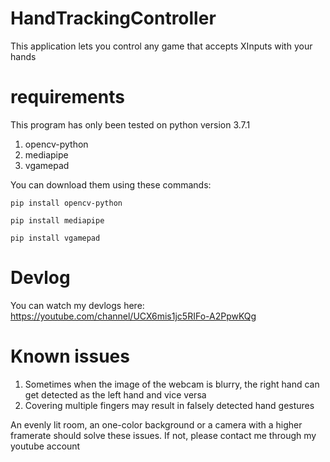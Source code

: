 # HandTrackingController
This application lets you control any game that accepts XInputs with your hands

# requirements
This program has only been tested on python version 3.7.1


1. opencv-python
2. mediapipe
3. vgamepad

You can download them using these commands:

<code>pip install opencv-python</code>

<code>pip install mediapipe</code>

<code>pip install vgamepad</code>

# Devlog
You can watch my devlogs here:
https://youtube.com/channel/UCX6mis1jc5RIFo-A2PpwKQg

# Known issues
1. Sometimes when the image of the webcam is blurry,
the right hand can get detected as the left hand and vice versa
2. Covering multiple fingers may result in falsely detected hand gestures

An evenly lit room, an one-color background or a camera with a higher framerate should solve these issues.
If not, please contact me through my youtube account
